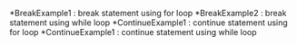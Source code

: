 *BreakExample1 : break statement using for loop
*BreakExample2 : break statement using while loop
*ContinueExample1 : continue statement using for loop
*ContinueExample1 : continue statement using while loop
